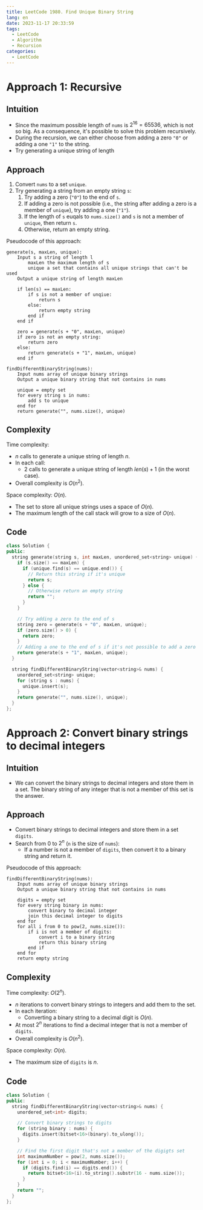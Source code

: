 ```yaml
---
title: LeetCode 1980. Find Unique Binary String
lang: en
date: 2023-11-17 20:33:59
tags:
  - LeetCode
  - Algorithm
  - Recursion
categories:
  - LeetCode
---
```


# Approach 1: Recursive

## Intuition
- Since the maximum possible length of `nums` is $2^{16} = 65536$, which is not so big. As a consequence, it's possible to solve this problem recursively.
- During the recursion, we can either choose from adding a zero `"0"` or adding a one `"1"` to the string.
- Try generating a unique string of length 

## Approach
1. Convert `nums` to a set `unique`.
2. Try generating a string from an empty string `s`:
   1. Try adding a zero (`"0"`) to the end of `s`.
   2. If adding a zero is not possible (i.e., the string after adding a zero is a member of `unique`), try adding a one (`"1"`).
   3. If the length of `s` euqals to `nums.size()` and `s` is not a member of `unique`, then return `s`.
   4. Otherwise, return an empty string.

Pseudocode of this approach:

```
generate(s, maxLen, unique):
	Input s a string of length l
		maxLen the maximum length of s
		unique a set that contains all unique strings that can't be used
	Output a unique string of length maxLen
	
	if len(s) == maxLen:
		if s is not a member of unqiue:
			return s
		else:
			return empty string
		end if
	end if
	
	zero = generate(s + "0", maxLen, unique)
	if zero is not an empty string:
		return zero
	else:
		return generate(s + "1", maxLen, unique)
	end if

findDifferentBinaryString(nums):
	Input nums array of unique binary strings
	Output a unique binary string that not contains in nums
	
	unique = empty set
	for every string s in nums:
		add s to unique
	end for
	return generate("", nums.size(), unique)
```

## Complexity
Time complexity:

- $n$ calls to generate a unique string of length $n$.
- In each call:
  - $2$ calls to generate a unique string of length $len(s)+1$ (in the worst case).
- Overall complexity is $O(n^2)$.

Space complexity: $O(n)$.

- The set to store all unique strings uses a space of $O(n)$.
- The maximum length of the call stack will grow to a size of $O(n)$.

## Code
```c++
class Solution {
public:
  string generate(string s, int maxLen, unordered_set<string> unique) {
    if (s.size() == maxLen) {
      if (unique.find(s) == unique.end()) {
        // Return this string if it's unique
        return s;
      } else {
        // Otherwise return an empty string
        return "";
      }
    }

    // Try adding a zero to the end of s
    string zero = generate(s + "0", maxLen, unique);
    if (zero.size() > 0) {
      return zero;
    }
    // Adding a one to the end of s if it's not possible to add a zero
    return generate(s + "1", maxLen, unique);
  }

  string findDifferentBinaryString(vector<string>& nums) {
    unordered_set<string> unique;
    for (string s : nums) {
      unique.insert(s);
    }
    return generate("", nums.size(), unique);
  }
};
```

# Approach 2: Convert binary strings to decimal integers

## Intuition

- We can convert the binary strings to decimal integers and store them in a set. The binary string of any integer that is not a member of this set is the answer.

## Approach
- Convert binary strings to decimal integers and store them in a set `digits`.
- Search from 0 to $2^n$ (`n` is the size of `nums`):
  - If a number is not a member of `digits`, then convert it to a binary string and return it.

Pseudocode of this approach:

```
findDifferentBinaryString(nums):
	Input nums array of unique binary strings
	Output a unique binary string that not contains in nums
	
	digits = empty set
	for every string binary in nums:
		convert binary to decimal integer
		join this decimal integer to digits
	end for
	for all i from 0 to pow(2, nums.size()):
		if i is not a member of digits:
			convert i to a binary string
			return this binary string
		end if
	end for
	return empty string
```

## Complexity
Time complexity: $O(2^n)$.

- $n$ iterations to convert binary strings to integers and add them to the set.
- In each iteration:
  - Converting a binary string to a decimal digit is $O(n)$.
- At most $2^n$ iterations to find a decimal integer that is not a member of `digits`.
- Overall complexity is $O(n^2)$.

Space complexity: $O(n)$.

- The maximum size of `digits` is $n$.

## Code
```c++
class Solution {
public:
  string findDifferentBinaryString(vector<string>& nums) {
    unordered_set<int> digits;

    // Convert binary strings to digits
    for (string binary : nums) {
      digits.insert(bitset<16>(binary).to_ulong());
    }

    // Find the first digit that's not a member of the digigts set
    int maximumNumber = pow(2, nums.size());
    for (int i = 0; i < maximumNumber; i++) {
      if (digits.find(i) == digits.end()) {
        return bitset<16>(i).to_string().substr(16 - nums.size());
      }
    }
    return "";
  }
};
```
